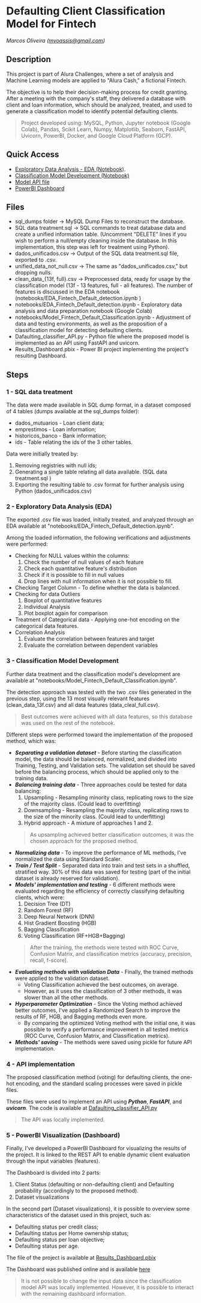 # Defaulting Client Classification Model for Fintech
*Marcos Oliveira (mvoassis@gmail.com)*

## Description

This project is part of Alura Challenges, where a set of analysis and Machine Learning models are applied to "Alura Cash," a fictional Fintech. 

The objective is to help their decision-making process for credit granting. After a meeting with the company's staff, they delivered a database with client and loan information, which should be analyzed, treated, and used to generate a classification model to identify potential defaulting clients. 

> Project developed using: MySQL, Python, Jupyter notebook (Google Colab), Pandas, Scikit Learn, Numpy, Matplotlib, Seaborn, FastAPI, Uvicorn, PowerBI, Docker, and Google Cloud Platform (GCP). 

## Quick Access

* [Exploratory Data Analysis - EDA (Notebook)](https://github.com/mvoassis/default_forecasting_fintech/blob/main/notebooks/EDA_Fintech_Default_detection.ipynb).
* [Classification Model Development (Notebook)](https://github.com/mvoassis/default_forecasting_fintech/blob/main/notebooks/Model_Fintech_Default_Classification.ipynb)
* [Model API file](https://github.com/mvoassis/default_forecasting_fintech/blob/main/Dafaulting_classifier_API.py)
* [PowerBI Dashboard](https://app.powerbi.com/view?r=eyJrIjoiOWNkOWM2ZjctYTMxYS00MWUxLThlMjQtNmZkZjNlNWI3MWQ4IiwidCI6ImMzN2IzN2EzLWU5ZTItNDJmOS1iYzY3LTRiOWI3MzhlMWRmMCJ9)

## Files

* sql_dumps folder -> MySQL Dump Files to reconstruct the database.
* SQL data treatment.sql -> SQL commands to treat database data and create a unified information table. (Uncomment "DELETE" lines if you wish to perform a null/empty cleaning inside the database. In this implementation, this step was left for treatment using Python).
* dados_unificados.csv -> Output of the SQL data treatment.sql file, exported to .csv. 
* unified_data_not_null.csv -> The same as "dados_unificados.csv," but dropping nulls. 
* clean_data_{13f, full}.csv -> Preprocessed data, ready for usage by the classification model (13f - 13 features, full - all features). The number of features is discussed in the EDA notebook (notebooks/EDA_Fintech_Default_detection.ipynb ) 
* notebooks/EDA_Fintech_Default_detection.ipynb - Exploratory data analysis and data preparation notebook (Google Colab)
* notebooks/Model_Fintech_Default_Classification.ipynb - Adjustment of data and testing environments, as well as the proposition of a classification model for detecting defaulting clients.
* Dafaulting_classifier_API.py - Python file where the proposed model is implemented as an API using FastAPI and uvicorn.
* Results_Dashboard.pbix - Power BI project implementing the project's resulting Dashboard.

## Steps

### 1 - SQL data treatment

The data were made available in SQL dump format, in a dataset composed of 4 tables (dumps available at the sql_dumps folder):

* dados_mutuarios - Loan client data;
* emprestimos - Loan information;
* historicos_banco - Bank information;
* ids - Table relating the ids of the 3 other tables. 

Data were initially treated by:

1. Removing registries with null ids;
2. Generating a single table relating all data available. (SQL data treatment.sql )
3. Exporting the resulting table to .csv format for further analysis using Python (dados_unificados.csv)


### 2 - Exploratory Data Analysis (EDA)

The exported .csv file was loaded, initially treated, and analyzed through an EDA available at "notebooks/EDA_Fintech_Default_detection.ipynb".

Among the loaded information, the following verifications and adjustments were performed: 

* Checking for NULL values within the columns: 
  1. Check the number of null values of each feature
  2. Check each quantitative feature's distribution
  3. Check if it is possible to fill in null values
  4. Drop lines with null information when it is not possible to fill.
* Checking Target Column - To define whether the data is balanced. 
* Checking for data Outliers
  1. Boxplot of quantitative features
  2. Individual Analysis
  3. Plot boxplot again for comparison
* Treatment of Categorical data - Applying one-hot encoding on the categorical data features.
* Correlation Analysis
  1. Evaluate the correlation between features and target
  2. Evaluate the correlation between dependent variables

### 3 - Classification Model Development

Further data treatment and the classification model's development are available at "notebooks/Model_Fintech_Default_Classification.ipynb".

The detection approach was tested with the two .csv files generated in the previous step, using the 13 most visually relevant features (clean_data_13f.csv) and all data features (data_cleal_full.csv). 

> Best outcomes were achieved with all data features, so this database was used on the rest of the notebook. 

Different steps were performed toward the implementation of the proposed method, which was:

* ***Separating a validation dataset*** - Before starting the classification model, the data should be balanced, normalized, and divided into Training, Testing, and Validation sets. The validation set should be saved before the balancing process, which should be applied only to the training data.
* ***Balancing training data*** - Three approaches could be tested for data balancing:
  1. Upsampling - Resampling minority class, replicating rows to the size of the majority class. (Could lead to overfitting)
  2. Downsampling - Resampling the majority class, replicating rows to the size of the minority class. (Could lead to underfitting)
  3. Hybrid approach - A mixture of approaches 1 and 2.
  > As upsampling achieved better classification outcomes, it was the chosen approach for the proposed method. 
* ***Normalizing data*** - To improve the performance of ML methods, I've normalized the data using Standard Scaler.
* ***Train / Test Split*** - Separated data into train and test sets in a shuffled, stratified way. 30% of this data was saved for testing (part of the initial dataset is already reserved for validation).
* ***Models' implementation and testing*** - 6 different methods were evaluated regarding the efficiency of correctly classifying defaulting clients, which were:
  1. Decision Tree (DT)
  2. Random Forest (RF)
  3. Deep Neural Network (DNN)
  4. Hist Gradient Boosting (HGB)
  5. Bagging Classification
  6. Voting Classification (RF+HGB+Bagging)
  > After the training, the methods were tested with ROC Curve, Confusion Matrix, and classification metrics (accuracy, precision, recall, f-score).
* ***Evaluating methods with validation Data*** - Finally, the trained methods were applied to the validation dataset.
  * Voting Classification achieved the best outcomes, on average. 
  * However, as it uses the classification of 3 other methods, it was slower than all the other methods.
* ***Hyperparameter Optimization*** - Since the Voting method achieved better outcomes, I've applied a Randomized Search to improve the results of RF, HGB, and Bagging methods even more.
  * By comparing the optimized Voting method with the initial one, it was possible to verify a performance improvement in all tested metrics (ROC Curve, Confusion Matrix, and Classification metrics).
* ***Methods' saving*** - The methods were saved using pickle for future API implementation. 

### 4 - API implementation

The proposed classification method (voting) for defaulting clients, the one-hot encoding, and the standard scaling processes were saved in pickle files.

These files were used to implement an API using ***Python***, ***FastAPI***, and ***uvicorn***. The code is available at [Dafaulting_classifier_API.py](https://github.com/mvoassis/default_forecasting_fintech/blob/main/Dafaulting_classifier_API.py)

> The API was locally implemented. 


### 5 - PowerBI Visualization (Dashboard)

Finally, I've developed a PowerBI Dashboard for visualizing the results of the project. It is linked to the REST API to enable dynamic client evaluation through the input variables (features). 

The Dashboard is divided into 2 parts:
  1. Client Status (defaulting or non-defaulting client) and Defaulting probability (accordingly to the proposed method).
  2. Dataset visualizations

In the second part (Dataset visualizations), it is possible to overview some characteristics of the dataset used in this project, such as:
  * Defaulting status per credit class;
  * Defaulting status per Home ownership status;
  * Defaulting status per loan objective;
  * Defaulting status per age.

The file of the project is available at [Results_Dashboard.pbix](https://github.com/mvoassis/default_forecasting_fintech/blob/main/Results_Dashboard.pbix)

The Dashboard was published online and is available [here](https://app.powerbi.com/view?r=eyJrIjoiOWNkOWM2ZjctYTMxYS00MWUxLThlMjQtNmZkZjNlNWI3MWQ4IiwidCI6ImMzN2IzN2EzLWU5ZTItNDJmOS1iYzY3LTRiOWI3MzhlMWRmMCJ9)
  > It is not possible to change the input data since the classification model API was locally implemented. However, it is possible to interact with the remaining dashboard information.
